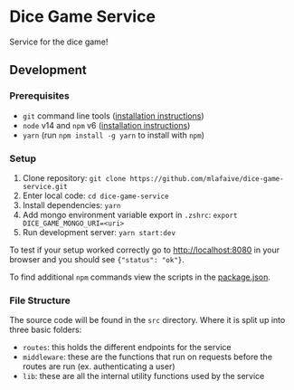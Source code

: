 # Dice Game Service

Service for the dice game!

## Development

### Prerequisites
- `git` command line tools ([installation instructions](https://git-scm.com/book/en/v2/Getting-Started-Installing-Git))
- `node` v14 and `npm` v6 ([installation instructions](https://nodejs.org/en/download/))
- `yarn` (run `npm install -g yarn` to install with `npm`)


### Setup

1. Clone repository: `git clone https://github.com/mlafaive/dice-game-service.git`
2. Enter local code: `cd dice-game-service`
3. Install dependencies: `yarn`
4. Add mongo environment variable export in `.zshrc`: `export DICE_GAME_MONGO_URI=<uri>`
5. Run development server: `yarn start:dev`

To test if your setup worked correctly go to [http://localhost:8080](http://localhost:8000/healthcheck) in your browser and you should see `{"status": "ok"}`.

To find additional `npm` commands view the scripts in the [package.json](package.json).

### File Structure

The source code will be found in the `src` directory. Where it is split up into three basic folders:

- `routes`: this holds the different endpoints for the service
- `middleware`: these are the functions that run on requests before the routes are run (ex. authenticating a user)
- `lib`: these are all the internal utility functions used by the service

